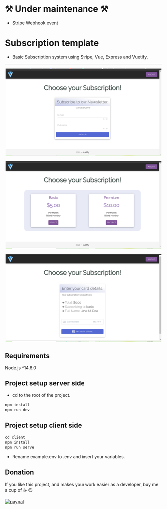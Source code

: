 # :hammer_and_pick: Under maintenance :hammer_and_pick:
- Stripe Webhook event

# Subscription template

- Basic Subscription system using Stripe, Vue, Express and Vuetify.

---
<p align="center">
  <img src="screenshots\subs(5).png" width="500" alt="screenshot">
</p>
<p align="center">
  <img src="screenshots\subs(6).png" width="500" alt="screenshot">
</p>
<p align="center">
  <img src="screenshots\subs(7).png" width="500" alt="screenshot">
</p>

## Requirements

Node.js ^14.6.0

## Project setup server side

- cd to the root of the project.

```
npm install
npm run dev
```

## Project setup client side
```
cd client
npm install
npm run serve
```
- Rename example.env to .env and insert your variables.

## Donation
If you like this project, and makes your work easier as a developer, buy me a cup of :coffee: :wink:

[![paypal](https://www.paypalobjects.com/en_US/i/btn/btn_donateCC_LG.gif)](https://www.paypal.com/donate?business=263QJ8D5YHR8E&no_recurring=0&item_name=I+believe+in+open+source%2C+but+a+little+donation+will+be+appreciated.+Thanks%21&currency_code=USD)
